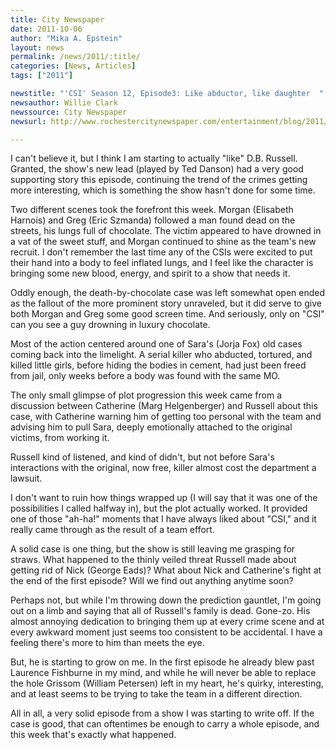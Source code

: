 ```yaml
---
title: City Newspaper
date: 2011-10-06
author: "Mika A. Epstein"
layout: news
permalink: /news/2011/:title/
categories: [News, Articles]
tags: ["2011"]

newstitle: "'CSI' Season 12, Episode3: Like abductor, like daughter  "
newsauthor: Willie Clark
newssource: City Newspaper
newsurl: http://www.rochestercitynewspaper.com/entertainment/blog/2011/10/CSI-Season-12-Episode3-Like-abductor-like-daughter/

---
```


I can't believe it, but I think I am starting to actually "like" D.B. Russell. Granted, the show's new lead (played by Ted Danson) had a very good supporting story this episode, continuing the trend of the crimes getting more interesting, which is something the show hasn't done for some time.

Two different scenes took the forefront this week. Morgan (Elisabeth Harnois) and Greg (Eric Szmanda) followed a man found dead on the streets, his lungs full of chocolate. The victim appeared to have drowned in a vat of the sweet stuff, and Morgan continued to shine as the team's new recruit. I don't remember the last time any of the CSIs were excited to put their hand into a body to feel inflated lungs, and I feel like the character is bringing some new blood, energy, and spirit to a show that needs it.

Oddly enough, the death-by-chocolate case was left somewhat open ended as the fallout of the more prominent story unraveled, but it did serve to give both Morgan and Greg some good screen time. And seriously, only on "CSI" can you see a guy drowning in luxury chocolate.

Most of the action centered around one of Sara's (Jorja Fox) old cases coming back into the limelight. A serial killer who abducted, tortured, and killed little girls, before hiding the bodies in cement, had just been freed from jail, only weeks before a body was found with the same MO.

The only small glimpse of plot progression this week came from a discussion between Catherine (Marg Helgenberger) and Russell about this case, with Catherine warning him of getting too personal with the team and advising him to pull Sara, deeply emotionally attached to the original victims, from working it.

Russell kind of listened, and kind of didn't, but not before Sara's interactions with the original, now free, killer almost cost the department a lawsuit.

I don't want to ruin how things wrapped up (I will say that it was one of the possibilities I called halfway in), but the plot actually worked. It provided one of those "ah-ha!" moments that I have always liked about "CSI," and it really came through as the result of a team effort.

A solid case is one thing, but the show is still leaving me grasping for straws. What happened to the thinly veiled threat Russell made about getting rid of Nick (George Eads)? What about Nick and Catherine's fight at the end of the first episode? Will we find out anything anytime soon?

Perhaps not, but while I'm throwing down the prediction gauntlet, I'm going out on a limb and saying that all of Russell's family is dead. Gone-zo. His almost annoying dedication to bringing them up at every crime scene and at every awkward moment just seems too consistent to be accidental. I have a feeling there's more to him than meets the eye.

But, he is starting to grow on me. In the first episode he already blew past Laurence Fishburne in my mind, and while he will never be able to replace the hole Grissom (William Petersen) left in my heart, he's quirky, interesting, and at least seems to be trying to take the team in a different direction.

All in all, a very solid episode from a show I was starting to write off. If the case is good, that can oftentimes be enough to carry a whole episode, and this week that's exactly what happened.

